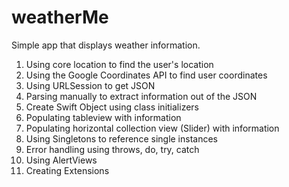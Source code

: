 # weatherMe
Simple app that displays weather information.

1. Using core location to find the user's location 
2. Using the Google Coordinates API to find user coordinates
3. Using URLSession to get JSON
4. Parsing manually to extract information out of the JSON 
5. Create Swift Object using class initializers 
6. Populating tableview with information 
7. Populating horizontal collection view (Slider) with information 
8. Using Singletons to reference single instances 
9. Error handling using throws, do, try, catch 
10. Using AlertViews 
11. Creating Extensions 





